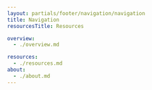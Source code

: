 ```yaml
---
layout: partials/footer/navigation/navigation
title: Navigation
resourcesTitle: Resources

overview:
  - ./overview.md

resources:
  - ./resources.md
about:
  - ./about.md
---
```


